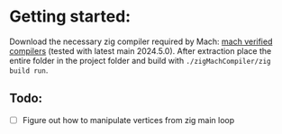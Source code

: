 # Getting started:
Download the necessary zig compiler required by Mach: [mach verified compilers](https://machengine.org/about/zig-version/) (tested with latest main 2024.5.0). After extraction place the entire folder in the project folder and build with `./zigMachCompiler/zig build run`.

## Todo:
- [ ] Figure out how to manipulate vertices from zig main loop
